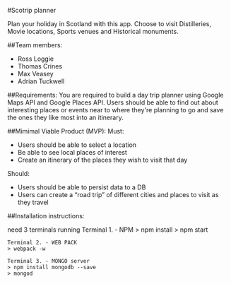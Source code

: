 #Scotrip planner

Plan your holiday in Scotland with this app. Choose to visit Distilleries, Movie locations, Sports venues and Historical monuments.

##Team members:
  - Ross Loggie
  - Thomas Crines
  - Max Veasey
  - Adrian Tuckwell

##Requirements:
  You are required to build a day trip planner using Google Maps API and Google Places API. Users should be able to find out about interesting places or events near to where they're planning to go and save the ones they like most into an itinerary.


##Mimimal Viable Product (MVP):
  Must:
  - Users should be able to select a location
  - Be able to see local places of interest
  - Create an itinerary of the places they wish to visit that day

  Should:
  - Users should be able to persist data to a DB
  - Users can create a “road trip” of different cities and places to visit as they travel

##Installation instructions:

  need 3 terminals running
    Terminal 1. - NPM
    > npm install 
    > npm start

    Terminal 2. - WEB PACK
    > webpack -w

    Terminal 3. - MONGO server
    > npm install mongodb --save
    > mongod

